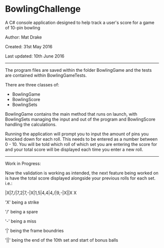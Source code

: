 # BowlingChallenge

A C# console application designed to help track a user's score for a game of 10-pin bowling

Author: Mat Drake

Created: 31st May 2016

Last updated: 10th June 2016

----------

The program files are saved within the folder BowlingGame and the tests are contained within BowlingGameTests.

There are three classes of:
- BowlingGame
- BowlingScore
- BowlingSets

BowlingGame contains the main method that runs on launch, with BowlingSets managing the input and out of the program and BowlingScore handling the calculations.

Running the application will prompt you to input the amount of pins you knocked down for each roll. This needs to be entered as a number between 0 - 10. You will be told which roll of which set you are entering the score for and your total score will be displayed each time you enter a new roll.

----------

Work in Progress:

Now the validation is working as intended, the next feature being worked on is have the total score displayed alongside your previous rolls for each set. i.e.:

|X|7,/|7,2|7,-|X|1,5|4,4|4,/|9,-|X||X X


 'X'  being a strike
 
 '/'  being a spare
 
 '-'  being a miss
 
 '|'  being the frame boundries
 
 '||' being the end of the 10th set and start of bonus balls
